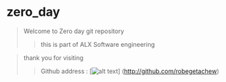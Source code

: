 # zero_day
> Welcome to Zero day git repository
>> this is part of ALX Software engineering 

> thank you for visiting
>> Github address : [![alt text](https://github.githubassets.com/images/modules/logos_page/GitHub-Mark.png)]
(http://github.com/robegetachew)
